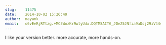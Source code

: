 ```yaml
---
slug:    11475
date:    2014-10-02 15:26:49
author:  mayank
email:   o6vEeRjRTtzg.+MC5WnzKr9wtyUdx.DQTMSAITG_JOeZ5JNfia9aDsj29iV44=
...
```


I like your version better. more accurate, more hands-on.

